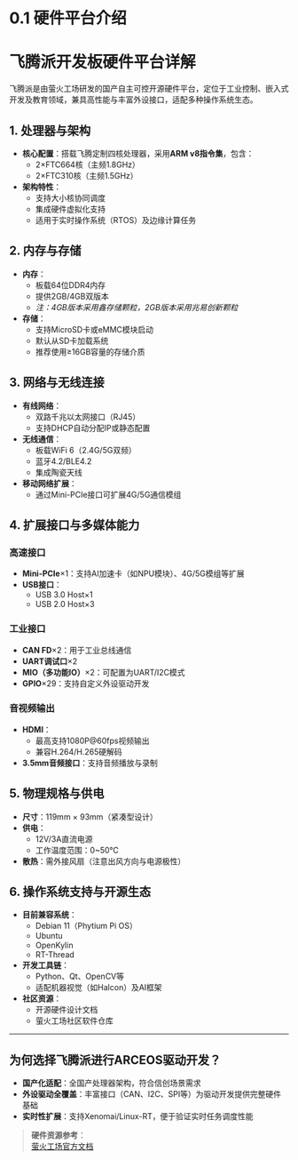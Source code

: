 # 0.1 硬件平台介绍
# 飞腾派开发板硬件平台详解

飞腾派是由萤火工场研发的国产自主可控开源硬件平台，定位于工业控制、嵌入式开发及教育领域，兼具高性能与丰富外设接口，适配多种操作系统生态。

## 1. 处理器与架构
- **核心配置**：搭载飞腾定制四核处理器，采用**ARM v8指令集**，包含：
  - 2×FTC664核（主频1.8GHz）
  - 2×FTC310核（主频1.5GHz）
- **架构特性**：
  - 支持大小核协同调度
  - 集成硬件虚拟化支持
  - 适用于实时操作系统（RTOS）及边缘计算任务

## 2. 内存与存储
- **内存**：
  - 板载64位DDR4内存
  - 提供2GB/4GB双版本
  - *注：4GB版本采用鑫存储颗粒，2GB版本采用兆易创新颗粒*
- **存储**：
  - 支持MicroSD卡或eMMC模块启动
  - 默认从SD卡加载系统
  - 推荐使用≥16GB容量的存储介质

## 3. 网络与无线连接
- **有线网络**：
  - 双路千兆以太网接口（RJ45）
  - 支持DHCP自动分配IP或静态配置
- **无线通信**：
  - 板载WiFi 6（2.4G/5G双频）
  - 蓝牙4.2/BLE4.2
  - 集成陶瓷天线
- **移动网络扩展**：
  - 通过Mini-PCIe接口可扩展4G/5G通信模组

## 4. 扩展接口与多媒体能力
### 高速接口
- **Mini-PCIe**×1：支持AI加速卡（如NPU模块）、4G/5G模组等扩展
- **USB接口**：
  - USB 3.0 Host×1
  - USB 2.0 Host×3

### 工业接口
- **CAN FD**×2：用于工业总线通信
- **UART调试口**×2
- **MIO（多功能IO）**×2：可配置为UART/I2C模式
- **GPIO**×29：支持自定义外设驱动开发

### 音视频输出
- **HDMI**：
  - 最高支持1080P@60fps视频输出
  - 兼容H.264/H.265硬解码
- **3.5mm音频接口**：支持音频播放与录制

## 5. 物理规格与供电
- **尺寸**：119mm × 93mm（紧凑型设计）
- **供电**：
  - 12V/3A直流电源
  - 工作温度范围：0~50℃
- **散热**：需外接风扇（注意出风方向与电源极性）

## 6. 操作系统支持与开源生态
- **目前兼容系统**：
  - Debian 11（Phytium Pi OS）
  - Ubuntu
  - OpenKylin
  - RT-Thread
- **开发工具链**：
  - Python、Qt、OpenCV等
  - 适配机器视觉（如Halcon）及AI框架
- **社区资源**：
  - 开源硬件设计文档
  - 萤火工场社区软件仓库

---

## 为何选择飞腾派进行ARCEOS驱动开发？
- **国产化适配**：全国产处理器架构，符合信创场景需求
- **外设驱动全覆盖**：丰富接口（CAN、I2C、SPI等）为驱动开发提供完整硬件基础
- **实时性扩展**：支持Xenomai/Linux-RT，便于验证实时任务调度性能

> **硬件资源参考**：  
> [萤火工场官方文档](https://github.com/elliott10/dev-hw-driver/tree/main/phytiumpi/docs)